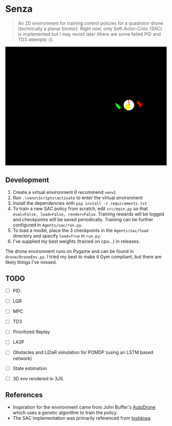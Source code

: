 # Senza

> An 2D environment for training control policies for a quadrotor drone (technically a planar birotor). Right now, only Soft-Actor-Critic (SAC) is implemented but I may revisit later (there are some failed PID and TD3 attempts :)).

<span title="sac-agent-demo">
 <p align="center">
  <img width="600vw" src="./assets/sac123k.gif" alt="sac-agent-demo">
 </p>
</span>


## Development

1. Create a virtual environment (I recommend `venv`).
2. Run `.\venv\Scripts\activate` to enter the virtual environment
3. Install the dependencies with `pip install -r requirements.txt`
4. To train a new SAC policy from scratch, edit `src/main.py` so that `eval=False, load=False, render=False`. Training rewards will be logged and checkpoints will be saved periodically. Training can be further configured in `Agents/sac/run.py`.
5. To load a model, place the 3 checkpoints in the `Agents/sac/load` directory and specify `load=True` in `run.py`.
6. I've supplied my best weights (trained on cpu...) in releases.

The drone environment runs on Pygame and can be found in `drone/DroneEnv.py`. I tried my best to make it Gym compliant, but there are likely things I've missed.

## TODO
- [ ] PID
- [ ] LQR
- [ ] MPC
- [ ] TD3
- [ ] Prioritized Replay
- [ ] LA3P
- [ ] Obstacles and LiDaR simulation for POMDP (using an LSTM based network)
- [ ] State estimation
- [ ] 3D env rendered in 3JS.


## References
- Inspiration for the environment came from John Buffer's [AutoDrone](https://github.com/johnBuffer/AutoDrone) which uses a genetic algorithm to train the policy.
- The SAC implementation was primarily referenced from [toshkiwa](https://github.com/toshikwa) 
